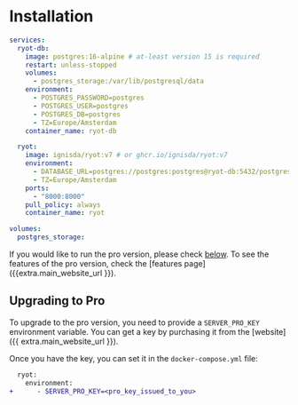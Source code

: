 # Installation

```yaml
services:
  ryot-db:
    image: postgres:16-alpine # at-least version 15 is required
    restart: unless-stopped
    volumes:
      - postgres_storage:/var/lib/postgresql/data
    environment:
      - POSTGRES_PASSWORD=postgres
      - POSTGRES_USER=postgres
      - POSTGRES_DB=postgres
      - TZ=Europe/Amsterdam
    container_name: ryot-db

  ryot:
    image: ignisda/ryot:v7 # or ghcr.io/ignisda/ryot:v7
    environment:
      - DATABASE_URL=postgres://postgres:postgres@ryot-db:5432/postgres
      - TZ=Europe/Amsterdam
    ports:
      - "8000:8000"
    pull_policy: always
    container_name: ryot

volumes:
  postgres_storage:
```

If you would like to run the pro version, please check [below](#upgrading-to-pro). To see
the features of the pro version, check the [features page]({{extra.main_website_url
}}).

## Upgrading to Pro

To upgrade to the pro version, you need to provide a `SERVER_PRO_KEY` environment variable.
You can get a key by purchasing it from the [website]({{ extra.main_website_url }}).

Once you have the key, you can set it in the `docker-compose.yml` file:

```diff
  ryot:
    environment:
+      - SERVER_PRO_KEY=<pro_key_issued_to_you>
```
